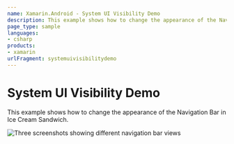 ```yaml
---
name: Xamarin.Android - System UI Visibility Demo
description: This example shows how to change the appearance of the Navigation Bar in Ice Cream Sandwich.
page_type: sample
languages:
- csharp
products:
- xamarin
urlFragment: systemuivisibilitydemo
---
```

# System UI Visibility Demo

This example shows how to change the appearance of the Navigation Bar in Ice Cream Sandwich.

![Three screenshots showing different navigation bar views](Screenshots/SystemUIVisibility.png)
